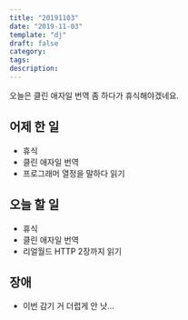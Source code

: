 ```yaml
---
title: "20191103"
date: "2019-11-03"
template: "dj"
draft: false
category: 
tags:
description:
---
```


오늘은 클린 애자일 번역 좀 하다가 휴식해야겠네요.

## 어제 한 일

* 휴식
* 클린 애자일 번역
* 프로그래머 열정을 말하다 읽기

## 오늘 할 일

* 휴식
* 클린 애자일 번역
* 리얼월드 HTTP 2장까지 읽기

## 장애

* 이번 감기 거 더럽게 안 낫...
